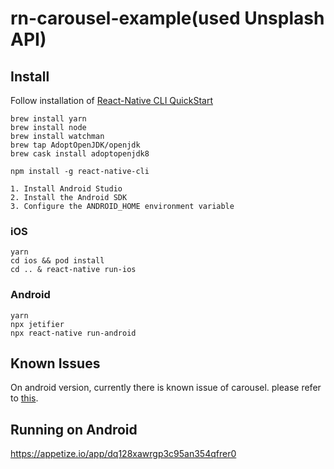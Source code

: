 # rn-carousel-example(used Unsplash API)

## Install
 Follow installation of [React-Native CLI QuickStart](https://facebook.github.io/react-native/docs/getting-started)

```
brew install yarn
brew install node
brew install watchman
brew tap AdoptOpenJDK/openjdk
brew cask install adoptopenjdk8

npm install -g react-native-cli

1. Install Android Studio
2. Install the Android SDK
3. Configure the ANDROID_HOME environment variable
```
### iOS
```
yarn
cd ios && pod install
cd .. & react-native run-ios
```

### Android
```
yarn
npx jetifier
npx react-native run-android
```

## Known Issues
On android version, currently there is known issue of carousel. please refer to [this](https://github.com/archriss/react-native-snap-carousel#known-issues).

## Running on Android
https://appetize.io/app/dq128xawrgp3c95an354qfrer0
